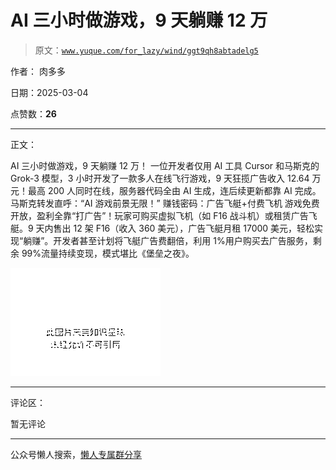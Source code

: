 # AI 三小时做游戏，9 天躺赚 12 万

> 原文：[`www.yuque.com/for_lazy/wind/ggt9qh8abtadelg5`](https://www.yuque.com/for_lazy/wind/ggt9qh8abtadelg5)

作者： 肉多多

日期：2025-03-04

点赞数：**26**

* * *

正文：

AI 三小时做游戏，9 天躺赚 12 万！
一位开发者仅用 AI 工具 Cursor 和马斯克的 Grok-3 模型，3 小时开发了一款多人在线飞行游戏，9 天狂揽广告收入 12.64 万元！最高 200 人同时在线，服务器代码全由 AI 生成，连后续更新都靠 AI 完成。马斯克转发直呼：“AI 游戏前景无限！”
赚钱密码：广告飞艇+付费飞机
游戏免费开放，盈利全靠“打广告”！玩家可购买虚拟飞机（如 F16 战斗机）或租赁广告飞艇。9 天内售出 12 架 F16（收入 360 美元），广告飞艇月租 17000 美元，轻松实现“躺赚”。开发者甚至计划将飞艇广告费翻倍，利用 1%用户购买去广告服务，剩余 99%流量持续变现，模式堪比《堡垒之夜》。

![](img/29bbe60ff17671203c05423a3899a16b.png "None")

* * *

评论区：

暂无评论

* * *

公众号懒人搜索，[懒人专属群分享](https://lazybook.fun/#/blog/group)